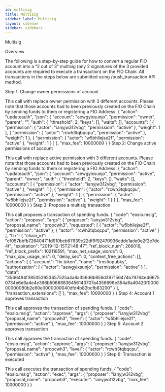 ```yaml
---
id: multisig
title: Multisig
sidebar_label: Multisig
layout: sidenav
sidebar: sidebars
---
```


Multisig

Overview

The following is a step-by-step guide for how to convert a regular FIO account into a “2 out of 3” multisig (any 2 signatures of the 3 provided accounts are required to execute a transaction) on the FIO Chain. All transactions in the steps below are submitted using /push_transaction API method.

Step 1: Change owner permissions of account

This call with replace owner permission with 3 different accounts. Please note that those accounts had to been previously created on the FIO Chain by sending funds to them or registering a FIO Address.
{
  "action": "updateauth",
  "json": {
    "account": "aewgyixsunjo",
    "permission": "owner",
    "parent": "",
    "auth": {
      "threshold": 2,
      "keys": [],
      "waits": [],
      "accounts": [
        {
          "permission": {
            "actor": "ianyjw312vbg",
            "permission": "active"
          },
          "weight": 1
        },
        {
          "permission": {
            "actor": "rcwh3tqbqcpu",
            "permission": "active"
          },
          "weight": 1
        },
        {
          "permission": {
            "actor": "w5bhllejse2f",
            "permission": "active"
          },
          "weight": 1
        }
      ]
    },
    "max_fee": 10000000
  }
}
Step 2: Change active permissions of account

This call with replace active permission with 3 different accounts. Please note that those accounts had to been previously created on the FIO Chain by sending funds to them or registering a FIO Address.
{
  "action": "updateauth",
  "json": {
    "account": "aewgyixsunjo",
    "permission": "active",
    "parent": "owner",
    "auth": {
      "threshold": 2,
      "keys": [],
      "waits": [],
      "accounts": [
        {
          "permission": {
            "actor": "ianyjw312vbg",
            "permission": "active"
          },
          "weight": 1
        },
        {
          "permission": {
            "actor": "rcwh3tqbqcpu",
            "permission": "active"
          },
          "weight": 1
        },
        {
          "permission": {
            "actor": "w5bhllejse2f",
            "permission": "active"
          },
          "weight": 1
        }
      ]
    },
    "max_fee": 10000000
  }
}
Step 3: Propose a multisig transaction

This call proposes a transaction of spending funds.
{
  "code": "eosio.msig",
  "action": "propose",
  "args": {
    "proposer": "ianyjw312vbg",
    "proposal_name": "propcwh3",
    "requested": [
      {
        "actor": "w5bhllejse2f",
        "permission": "active"
      },
      {
        "actor": "rcwh3tqbqcpu",
        "permission": "active"
      }
    ],
    "trx": {
      "chain_id": "cf057bbfb72640471fd910bcb67639c22df9f92470936cddc1ade0e2f2e7dc4f",
      "expiration": "2019-12-15T21:48:47",
      "ref_block_num": 266016,
      "ref_block_prefix": 102118591,
      "max_net_usage_words": 0,
      "max_cpu_usage_ms": 0,
      "delay_sec": 0,
      "context_free_actions": [],
      "actions": [
        {
          "account": "fio.token",
          "name": "trnsfiopubky",
          "authorization": [
            {
              "actor": "aewgyixsunjo",
              "permission": "active"
            }
          ],
          "data": "3546494f385052653457525a4a6a356d6b656d367156474b79764e466750734e6e6a4e4e366b50686836456143707a4356696e354a6a40420f000000000080b2e60e0000000040dfd4b83bcfb83200"
        }
      ],
      "transaction_extensions": []
    },
    "max_fee": 10000000
  }
}
Step 4: Account 1 approves transaction

This call approves the transaction of spending funds.
{
  "code": "eosio.msig",
  "action": "approve",
  "args": {
    "proposer": "ianyjw312vbg",
    "proposal_name": "propcwh3",
    "level": {
      "actor": "w5bhllejse2f",
      "permission": "active"
    },
    "max_fee": 10000000
  }
}
Step 5: Account 2 approves transaction

This call approves the transaction of spending funds.
{
  "code": "eosio.msig",
  "action": "approve",
  "args": {
    "proposer": "ianyjw312vbg",
    "proposal_name": "propcwh3",
    "level": {
      "actor": "rcwh3tqbqcpu",
      "permission": "active"
    },
    "max_fee": 10000000
  }
}
Step 6: Transaction is executed

This call executes the transaction of spending funds.
{
  "code": "eosio.msig",
  "action": "exec",
  "args": {
    "proposer": "ianyjw312vbg",
    "proposal_name": "propcwh3",
    "executer": "ianyjw312vbg",
    "max_fee": 10000000
  }
}

